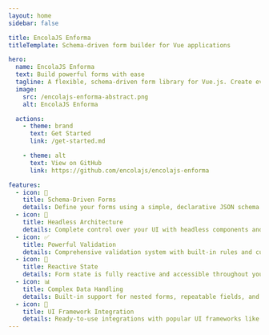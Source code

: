 ```yaml
---
layout: home
sidebar: false

title: EncolaJS Enforma
titleTemplate: Schema-driven form builder for Vue applications

hero:
  name: EncolaJS Enforma
  text: Build powerful forms with ease
  tagline: A flexible, schema-driven form library for Vue.js. Create everything from simple forms to complex, dynamic forms with validation.
  image:
    src: /encolajs-enforma-abstract.png
    alt: EncolaJS Enforma

  actions:
    - theme: brand
      text: Get Started
      link: /get-started.md

    - theme: alt
      text: View on GitHub
      link: https://github.com/encolajs/encolajs-enforma

features:
  - icon: 📝
    title: Schema-Driven Forms
    details: Define your forms using a simple, declarative JSON schema. No more boilerplate code.
  - icon: 🧩
    title: Headless Architecture
    details: Complete control over your UI with headless components and composables. Bring your own CSS.
  - icon: ✅
    title: Powerful Validation
    details: Comprehensive validation system with built-in rules and custom validation support.
  - icon: 🔄
    title: Reactive State
    details: Form state is fully reactive and accessible throughout your component tree.
  - icon: 📊
    title: Complex Data Handling
    details: Built-in support for nested forms, repeatable fields, and complex data structures.
  - icon: 🎨
    title: UI Framework Integration
    details: Ready-to-use integrations with popular UI frameworks like PrimeVue and Vuetify.
---
```


<style>
.VPHero .image {
  max-width: 100%;
}
.VPHero .image-container {
  max-width: 100% !important;
  transform: none;
  padding: 0;
  margin: 0;
}
.VPHero .image-bg {
  display: none;
}
.VPHero .image-src {
  width: 100% !important;
  max-width: 100% !important;
  max-height: none;
  top: 0;
  left: 0;
  position: relative;
  transform: none;
}
</style>